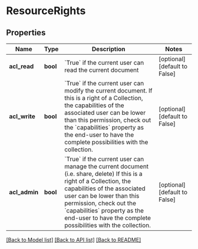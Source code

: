 # ResourceRights

## Properties
Name | Type | Description | Notes
------------ | ------------- | ------------- | -------------
**acl_read** | **bool** | &#x60;True&#x60; if the current user can read the current document  | [optional] [default to False]
**acl_write** | **bool** | &#x60;True&#x60; if the current user can modify the current document.  If this is a right of a Collection, the capabilities of the associated user can be lower than this permission, check out the &#x60;capabilities&#x60; property as the end-user to have the complete possibilities with the collection.  | [optional] [default to False]
**acl_admin** | **bool** | &#x60;True&#x60; if the current user can manage the current document (i.e. share, delete)  If this is a right of a Collection, the capabilities of the associated user can be lower than this permission, check out the &#x60;capabilities&#x60; property as the end-user to have the complete possibilities with the collection.  | [optional] [default to False]

[[Back to Model list]](../README.md#documentation-for-models) [[Back to API list]](../README.md#documentation-for-api-endpoints) [[Back to README]](../README.md)


